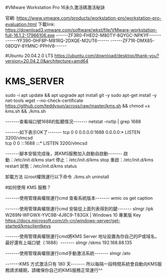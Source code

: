 
#VMware Workstation Pro 16永久激活碼激活秘訣

官網: https://www.vmware.com/products/workstation-pro/workstation-pro-evaluation.html
下載link: https://download3.vmware.com/software/wkst/file/VMware-workstation-full-16.1.2-17966106.exe
------ZF3R0-FHED2-M80TY-8QYGC-NPKYF------
------YF390-0HF8P-M81RQ-2DXQE-M2UT6------
------ZF71R-DMX85-08DQY-8YMNC-PPHV8------

#Ubuntu 20.04.2.0 LTS
https://ubuntu.com/download/desktop/thank-you?version=20.04.2.0&architecture=amd64

# KMS_SERVER
sudo -i
apt update && apt upgrade
apt install git -y
sudo apt-get install -y net-tools
wget --no-check-certificate https://github.com/teddysun/across/raw/master/kms.sh && chmod +x kms.sh && ./kms.sh

-------查看端口號1688的監聽情況-------
netstat -nxtlp | grep 1688

-------如下表示OK了-------
tcp        0      0 0.0.0.0:1688                0.0.0.0:*                   LISTEN      3200/vlmcsd         
tcp        0      0 :::1688                     :::*                        LISTEN      3200/vlmcsd

-------腳本安裝完成後，將KMS服務加入啟動自啟動-------
啟動：/etc/init.d/kms start
停止：/etc/init.d/kms stop
重啟：/etc/init.d/kms restart
狀態：/etc/init.d/kms status

卸載方法  以root權限運行以下命令
./kms.sh uninstall

#如何使用 KMS 服務？

-------使用管理員權限運行cmd 查看系統版本-------
wmic os get caption

-------使用管理員權限運行cmd 安裝從上面列表得到的鍵-------
slmgr /ipk W269N-WFGWX-YVC9B-4J6C9-T83GX   | Windows 10 專業版 Key
https://docs.microsoft.com/zh-cn/windows-server/get-started/kmsclientkeys

-------使用管理員權限運行cmd將KMS Server 地址設置為你自己的IP或域名，最好還有上端口號（:1688）-------
slmgr /skms 192.168.88.135

-------使用管理員權限運行cmd手動激活系統-------
slmgr /ato

-------KMS 方式激活只有 180 天-------
所以每隔一段時間系統會自動向KMS服務請求續期，請確保你自己的KMS服務正常運行^^


